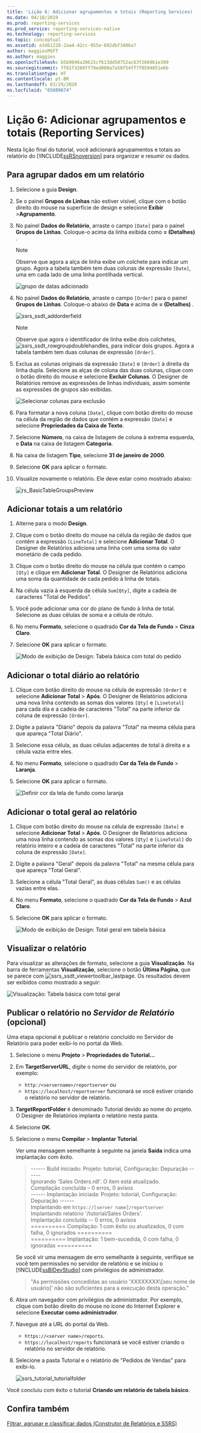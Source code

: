 ```yaml
---
title: 'Lição 6: Adicionar agrupamentos e totais (Reporting Services) | Microsoft Docs'
ms.date: 04/18/2019
ms.prod: reporting-services
ms.prod_service: reporting-services-native
ms.technology: reporting-services
ms.topic: conceptual
ms.assetid: e3d61228-2aa4-42cc-955e-602dbf3406a7
author: maggiesMSFT
ms.author: maggies
ms.openlocfilehash: b5b9846a20615cf613dd50752ac63f2669b1e399
ms.sourcegitcommit: ff82f3260ff79ed860a7a58f54ff7f0594851e6b
ms.translationtype: HT
ms.contentlocale: pt-BR
ms.lasthandoff: 03/29/2020
ms.locfileid: "65089674"
---
```

# <a name="lesson-6-adding-grouping-and-totals-reporting-services"></a>Lição 6: Adicionar agrupamentos e totais (Reporting Services)

Nesta lição final do tutorial, você adicionará agrupamentos e totais ao relatório do [!INCLUDE[ssRSnoversion](../includes/ssrsnoversion-md.md)] para organizar e resumir os dados.  

## <a name="to-group-data-in-a-report"></a>Para agrupar dados em um relatório

1. Selecione a guia **Design**.
2. Se o painel **Grupos de Linhas** não estiver visível, clique com o botão direito do mouse na superfície de design e selecione **Exibir** >**Agrupamento**.
3. No painel **Dados do Relatório**, arraste o campo `[Date]` para o painel **Grupos de Linhas**. Coloque-o acima da linha exibida como **= (Detalhes)** .

    > [!NOTE]
    > Observe que agora a alça de linha exibe um colchete para indicar um grupo. Agora a tabela também tem duas colunas de expressão `[Date]`, uma em cada lado de uma linha pontilhada vertical.
    >
    >![grupo de datas adicionado](media/rs-basictablegroups1design.png "grupo de datas adicionado")
4. No painel **Dados do Relatório**, arraste o campo `[Order]` para o painel **Grupos de Linhas**. Coloque-o abaixo de **Data** e acima de **= (Detalhes)** .

    ![ssrs_ssdt_addorderfield](media/ssrs-ssdt-addorderfield.png)

    > [!NOTE]
    > Observe que agora o identificador de linha exibe dois colchetes, ![ssrs_ssdt_rowgroupdoublehandles](media/ssrs-ssdt-rowgroupdoublehandles.png), para indicar dois grupos. Agora a tabela também tem duas colunas de expressão `[Order]`.

5. Exclua as colunas originais da expressão `[Date]` e `[Order]` à direita da linha dupla. Selecione as alças de coluna das duas colunas, clique com o botão direito do mouse e selecione **Excluir Colunas**. O Designer de Relatórios remove as expressões de linhas individuais, assim somente as expressões de grupos são exibidas.

    ![Selecionar colunas para exclusão](media/rs-basictablegroupsdeletecols.gif "Selecionar colunas para exclusão")

6. Para formatar a nova coluna `[Date]`, clique com botão direito do mouse na célula da região de dados que contém a expressão `[Date]` e selecione **Propriedades da Caixa de Texto**.
7. Selecione **Número**, na caixa de listagem de coluna à extrema esquerda, e **Data** na caixa de listagem **Categoria**.
8. Na caixa de listagem **Tipo**, selecione **31 de janeiro de 2000**.
9. Selecione **OK** para aplicar o formato.
10. Visualize novamente o relatório. Ele deve estar como mostrado abaixo:

    ![rs_BasicTableGroupsPreview](media/rs-basictablegroupspreview.png)

## <a name="adding-totals-to-a-report"></a>Adicionar totais a um relatório

1. Alterne para o modo **Design**.
2. Clique com o botão direito do mouse na célula da região de dados que contém a expressão `[LineTotal]` e selecione **Adicionar Total**. O Designer de Relatórios adiciona uma linha com uma soma do valor monetário de cada pedido.
3. Clique com o botão direito do mouse na célula que contém o campo `[Qty]` e clique em **Adicionar Total**. O Designer de Relatórios adiciona uma soma da quantidade de cada pedido à linha de totais.
4. Na célula vazia à esquerda da célula `Sum[Qty]`, digite a cadeia de caracteres "Total de Pedidos".
5. Você pode adicionar uma cor do plano de fundo à linha de total. Selecione as duas células de soma e a célula de rótulo.  
6. No menu **Formato**, selecione o quadrado **Cor da Tela de Fundo** > **Cinza Claro**.
7. Selecione **OK** para aplicar o formato.

   ![Modo de exibição de Design: Tabela básica com total do pedido](media/rs-basictablesumlinetotaldesign.gif "Modo de exibição de Design: tabela básica com o total do pedido")

## <a name="add-the-daily-total-to-the-report"></a>Adicionar o total diário ao relatório

1. Clique com botão direito do mouse na célula de expressão `[Order]` e selecione **Adicionar Total** > **Após**. O Designer de Relatórios adiciona uma nova linha contendo as somas dos valores `[Qty]` e `[Linetotal]` para cada dia e a cadeia de caracteres "Total" na parte inferior da coluna de expressão `[Order]`.
2. Digite a palavra "Diário" depois da palavra "Total" na mesma célula para que apareça "Total Diário".
3. Selecione essa célula, as duas células adjacentes de total à direita e a célula vazia entre eles.
4. No menu **Formato**, selecione o quadrado **Cor da Tela de Fundo** > **Laranja**.
5. Selecione **OK** para aplicar o formato.

   ![Definir cor da tela de fundo como laranja](media/rs-basictablesumdaytotaldesign.gif "rs_BasicTableSumDayTotalDesign")

## <a name="add-the-grand-total-to-the-report"></a>Adicionar o total geral ao relatório

1. Clique com botão direito do mouse na célula de expressão `[Date]` e selecione **Adicionar Total** > **Após**. O Designer de Relatórios adiciona uma nova linha contendo as somas dos valores `[Qty]` e `[LineTotal]` do relatório inteiro e a cadeia de caracteres "Total" na parte inferior da coluna de expressão `[Date]`.
2. Digite a palavra "Geral" depois da palavra "Total" na mesma célula para que apareça "Total Geral".
3. Selecione a célula "Total Geral", as duas células `Sum()` e as células vazias entre elas.
4. No menu **Formato**, selecione o quadrado **Cor da Tela de Fundo** > **Azul Claro**.
5. Selecione **OK** para aplicar o formato.

    ![Modo de exibição de Design: Total geral em tabela básica](media/rs-basictablesumgrandtotaldesign.gif "Modo de exibição de Design: Total geral em tabela básica")

## <a name="preview-the-report"></a>Visualizar o relatório

Para visualizar as alterações de formato, selecione a guia **Visualização**. Na barra de ferramentas **Visualização**, selecione o botão **Última Página**, que se parece com ![ssrs_ssdt_viewertoolbar_lastpage](media/ssrs-ssdt-viewertoolbar-lastpage.png). Os resultados devem ser exibidos como mostrado a seguir:

   ![Visualização: Tabela básica com total geral](media/rs-basictablesumgrandtotalpreview.gif "Visualização: tabela básica com total geral")

## <a name="publishing-the-report-to-the-report-server-optional"></a>Publicar o relatório no *Servidor de Relatório* (opcional)

Uma etapa opcional é publicar o relatório concluído no Servidor de Relatório para poder exibi-lo no portal da Web.

1. Selecione o menu **Projeto** > **Propriedades do Tutorial...**
2. Em **TargetServerURL**, digite o nome do servidor de relatório, por exemplo:
    - `http:/<servername>/reportserver` ou
    - `https://localhost/reportserver` funcionará se você estiver criando o relatório no servidor de relatório.

3. **TargetReportFolder** é denominado Tutorial devido ao nome do projeto. O Designer de Relatórios implanta o relatório nesta pasta.
4. Selecione **OK**.
5. Selecione o menu **Compilar** > **Implantar Tutorial**.

    Ver uma mensagem semelhante à seguinte na janela **Saída** indica uma implantação com êxito.

    > ------ Build iniciado: Projeto: tutorial, Configuração: Depuração ------  
    > Ignorando 'Sales Orders.rdl'. O item está atualizado.  
    > Compilação concluída – 0 erros, 0 avisos  
    > ------ Implantação iniciada: Projeto: tutorial, Configuração: Depuração ------  
    > Implantando em `https://[server name]/reportserver`  
    > Implantando relatório '/tutorial/Sales Orders'.  
    > Implantação concluída -- 0 erros, 0 avisos  
    > ========== Compilação: 1 com êxito ou atualizados, 0 com falha, 0 ignorados ==========  
    > ========== Implantação: 1 bem-sucedida, 0 com falha, 0 ignoradas ==========  

    Se você vir uma mensagem de erro semelhante à seguinte, verifique se você tem permissões no servidor de relatório e se iniciou o [!INCLUDE[ssBIDevStudio](../includes/ssbidevstudio-md.md)] com privilégios de administrador.
    >
    > "As permissões concedidas ao usuário 'XXXXXXXX\\[seu nome de usuário]' não são suficientes para a execução desta operação."

6. Abra um navegador com privilégios de administrador. Por exemplo, clique com botão direito do mouse no ícone do Internet Explorer e selecione **Executar como administrador**.
7. Navegue até a URL do portal da Web.
   - `https://<server name>/reports`.
   - `https://localhost/reports` funcionará se você estiver criando o relatório no servidor de relatório.

8. Selecione a pasta Tutorial e o relatório de "Pedidos de Vendas" para exibi-lo.

    ![ssrs_tutorial_tutorialfolder](media/ssrs-tutorial-tutorialfolder.png)  

Você concluiu com êxito o tutorial **Criando um relatório de tabela básico**.

## <a name="see-also"></a>Confira também

[Filtrar, agrupar e classificar dados &#40;Construtor de Relatórios e SSRS&#41;](report-design/filter-group-and-sort-data-report-builder-and-ssrs.md)
